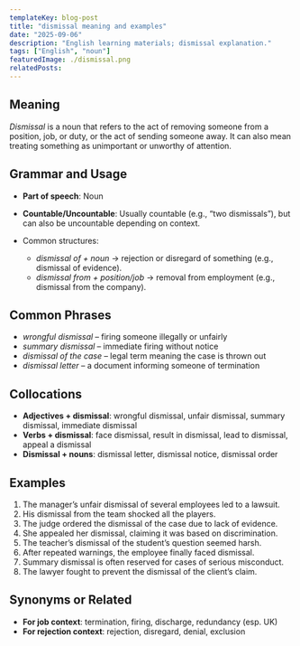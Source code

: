 ```yaml
---
templateKey: blog-post
title: "dismissal meaning and examples"
date: "2025-09-06"
description: "English learning materials; dismissal explanation."
tags: ["English", "noun"]
featuredImage: ./dismissal.png
relatedPosts:
---
```


## Meaning

_Dismissal_ is a noun that refers to the act of removing someone from a position, job, or duty, or the act of sending someone away. It can also mean treating something as unimportant or unworthy of attention.

## Grammar and Usage

- **Part of speech**: Noun
- **Countable/Uncountable**: Usually countable (e.g., “two dismissals”), but can also be uncountable depending on context.
- Common structures:

  - _dismissal of + noun_ → rejection or disregard of something (e.g., dismissal of evidence).
  - _dismissal from + position/job_ → removal from employment (e.g., dismissal from the company).

## Common Phrases

- _wrongful dismissal_ – firing someone illegally or unfairly
- _summary dismissal_ – immediate firing without notice
- _dismissal of the case_ – legal term meaning the case is thrown out
- _dismissal letter_ – a document informing someone of termination

## Collocations

- **Adjectives + dismissal**: wrongful dismissal, unfair dismissal, summary dismissal, immediate dismissal
- **Verbs + dismissal**: face dismissal, result in dismissal, lead to dismissal, appeal a dismissal
- **Dismissal + nouns**: dismissal letter, dismissal notice, dismissal order

## Examples

1. The manager’s unfair dismissal of several employees led to a lawsuit.
2. His dismissal from the team shocked all the players.
3. The judge ordered the dismissal of the case due to lack of evidence.
4. She appealed her dismissal, claiming it was based on discrimination.
5. The teacher’s dismissal of the student’s question seemed harsh.
6. After repeated warnings, the employee finally faced dismissal.
7. Summary dismissal is often reserved for cases of serious misconduct.
8. The lawyer fought to prevent the dismissal of the client’s claim.

## Synonyms or Related

- **For job context**: termination, firing, discharge, redundancy (esp. UK)
- **For rejection context**: rejection, disregard, denial, exclusion
